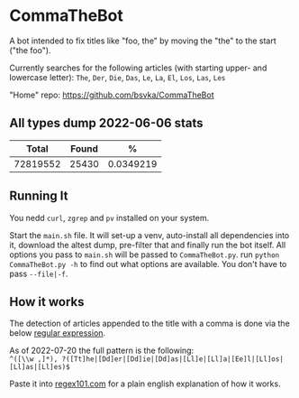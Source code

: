# CommaTheBot

A bot intended to fix titles like "foo, the" by moving the "the" to the start ("the foo").

Currently searches for the following articles (with starting upper- and lowercase letter):
`The`, `Der`, `Die`, `Das`, `Le`, `La`, `El`, `Los`, `Las`, `Les`

"Home" repo: https://github.com/bsvka/CommaTheBot

## All types dump 2022-06-06 stats

| Total    | Found | %         |
| -------- | ----- | --------- |
| 72819552 | 25430 | 0.0349219 |

## Running It
You nedd `curl`, `zgrep` and `pv` installed on your system.

Start the `main.sh` file. It will set-up a venv, auto-install all dependencies into it, download the altest dump, pre-filter that and finally run the bot itself. All options you pass to `main.sh` will be passed to `CommaTheBot.py`. run `python CommaTheBot.py -h` to find out what options are available. You don't have to pass `--file|-f`.

## How it works
The detection of articles appended to the title with a comma is done via the below [regular expression](https://en.wikipedia.org/wiki/Regular_expression).

As of 2022-07-20 the full pattern is the following:  
`^([\\w ,]*), ?([Tt]he|[Dd]er|[Dd]ie|[Dd]as|[Ll]e|[Ll]a|[Ee]l|[Ll]os|[Ll]as|[Ll]es)$`

Paste it into [regex101.com](https://regex101.com/) for a plain english explanation of how it works.